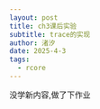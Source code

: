 ```yaml
---
layout: post
title: ch3课后实验
subtitle: trace的实现
author: 渚汐
date: 2025-4-3
tags:
  - rcore
---
```


没学新内容,做了下作业
